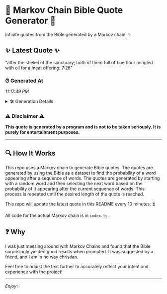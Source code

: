# 📖 Markov Chain Bible Quote Generator 📖

Infinite quotes from the Bible generated by a Markov chain. ✨

## ✨ Latest Quote ✨
"after the shekel of the sanctuary; both of them full of fine flour mingled with oil for a meat offering: 7:26"

### ⏰ Generated At
*11:17:49 PM*

<details>
    <summary>🛠️ Generation Details</summary>
    <p>
        <strong>🌱 Seed:</strong> after<br>
        <strong>🔄 Iterations:</strong> 20<br>
        <strong>📜 Context History:</strong><br>[ after ]: the<br>[ after, the ]: shekel<br>[ after, the, shekel ]: of<br>[ after, the, shekel, of ]: the<br>[ after, the, shekel, of, the ]: sanctuary;<br>[ after, the, shekel, of, the, sanctuary; ]: both<br>[ the, shekel, of, the, sanctuary;, both ]: of<br>[ shekel, of, the, sanctuary;, both, of ]: them<br>[ of, the, sanctuary;, both, of, them ]: full<br>[ the, sanctuary;, both, of, them, full ]: of<br>[ sanctuary;, both, of, them, full, of ]: fine<br>[ both, of, them, full, of, fine ]: flour<br>[ of, them, full, of, fine, flour ]: mingled<br>[ them, full, of, fine, flour, mingled ]: with<br>[ full, of, fine, flour, mingled, with ]: oil<br>[ of, fine, flour, mingled, with, oil ]: for<br>[ fine, flour, mingled, with, oil, for ]: a<br>[ flour, mingled, with, oil, for, a ]: meat<br>[ mingled, with, oil, for, a, meat ]: offering:<br>[ with, oil, for, a, meat, offering: ]: 7:26<br>
    </p>
</details>

### ⚠️ Disclaimer ⚠️
**This quote is generated by a program and is not to be taken seriously. It is purely for entertainment purposes.**

---

## 🔍 How It Works

This repo uses a Markov chain to generate Bible quotes. The quotes are generated by using the Bible as a dataset to find the probability of a word appearing after a sequence of words. The quotes are generated by starting with a random word and then selecting the next word based on the probability of it appearing after the current sequence of words. This process is repeated until the desired length of the quote is reached.

This repo will update the latest quote in this README every 10 minutes. ⏳

All code for the actual Markov chain is in `index.ts`.

## ❓ Why

I was just messing around with Markov Chains and found that the Bible surprisingly yielded good results when prompted. 
It was suggested by a friend, and I am in no way christian.

Feel free to adjust the text further to accurately reflect your intent and experience with the project!

---

*Enjoy*✨
